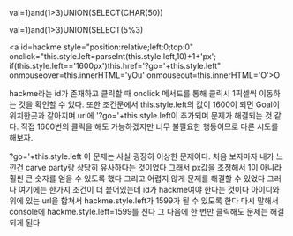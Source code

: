 val=1)and(1>3)UNION(SELECT(CHAR(50))

val=1)and(1>3)UNION(SELECT(5%3)

<a id=hackme style="position:relative;left:0;top:0" onclick="this.style.left=parseInt(this.style.left,10)+1+'px';
if(this.style.left=='1600px')this.href='?go='+this.style.left" onmouseover=this.innerHTML='yOu' 
onmouseout=this.innerHTML='O'>O</a><br>
 

hackme라는 id가 존재하고 
클릭할 때 onclick 메서드를 통해 클릭시 1픽셀씩 이동하는 것을 확인할 수 있다. 
또한 조건문에서 this.style.left의 값이 1600이 되면 Goal이 위치한곳과 같아지며 
url에 '?go='+this.style.left이 
추가되며 문제가 해결되는 것 같다. 
직접 1600번의 클릭을 해도 가능하겠지만 너무 불필요한 행동이므로 
다른 시도를 해보자. 

?go='+this.style.left
이 문제는 사실 굉장히 이상한 문제이다. 처음 보자마자 내가 느낀건 carve party랑 상당히 유사하다는 것이었다
그래서 px값을 조정해서 1이 아니라 훨씬 큰 숫자를 얻을 수 있도록 했다 
그리고 어렵지 않게 문제를 해결할 수 있었다 
그러나 여기에는 한가지 조건이 더 붙어있는데 id가 hackme여야 한다는 것이다
아이디와 위에 있는 url을 합쳐서 
hackme.style.left가 1599가 될 수 있도록 한다 
다시 말해서 console에 hackme.style.left=1599를 친다 
그 다음에 한 번만 클릭해도 문제는 해결되게 된다 
